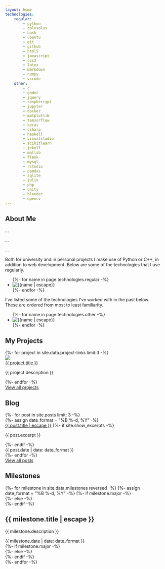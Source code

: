 ```yaml
---
layout: home
technologies:
    regular:
        - python
        - cplusplus
        - bash
        - ubuntu
        - git
        - github
        - html5
        - javascript
        - css3
        - latex
        - markdown
        - numpy
        - vscode
    other:
        - c
        - godot
        - jquery
        - raspberrypi
        - jupyter
        - docker
        - matplotlib
        - tensorflow
        - keras
        - csharp
        - haskell
        - visualstudio
        - scikitlearn
        - jekyll
        - matlab
        - flask
        - mysql
        - rstudio
        - pandas
        - sqlite
        - julia
        - php
        - unity
        - blender
        - opencv
---
```


## About Me

...

...

...

Both for university and in personal projects I make use of Python or C++, in addition to web development. Below are some of the technologies that I use regularly.
<ul class="icon-listing">
    {%- for name in page.technologies.regular -%}
        <li><img src="https://cdn.jsdelivr.net/gh/devicons/devicon@latest/icons/{{name | escape}}/{{name | escpae}}-original.svg" title="{{name | escape}}"></li>
    {%- endfor -%}
</ul>
I've listed some of the technologies I've worked with in the past below. These are ordered from most to least familiarity.
<ul class="icon-listing">
    {%- for name in page.technologies.other -%}
        <li><img src="https://cdn.jsdelivr.net/gh/devicons/devicon@latest/icons/{{name | escape}}/{{name | escpae}}-original.svg" title="{{name | escape}}"></li>
    {%- endfor -%}
</ul>

## My Projects

<div>
    {%- for project in site.data.project-links limit:3 -%}
        <div class="image-card">
            <div class="image-card-image">
                <img src="{{ project.img }}">
            </div>
            <div class="image-card-text">
                <a class="image-card-title" href="{{ project.url }}">{{ project.title }}</a>
                <p>{{ project.description }}</p>
            </div>
        </div>
    {%- endfor -%}
</div>
<div class="center-link-button">
    <a href="/projects/" class="center-link-button">View all projects</a>
</div>

## Blog

<div>
    {%- for post in site.posts limit: 3 -%}
        <div class="image-card">
            {%- assign date_format = "%B %-d, %Y" -%}
            <div class="image-card-text">
                <a class="image-card-title" href="{{ post.url | relative_url }}">{{ post.title | escape }}</a>
                {%- if site.show_excerpts -%}
                    <p>{{ post.excerpt }}</p>
                {%- endif -%}
            </div>
            <div class="image-card-meta">{{ post.date | date: date_format }}</div>
        </div>
    {%- endfor -%}
</div>
<div class="center-link-button">
    <a href="/blog/" class="center-link-button">View all posts</a>
</div>

## Milestones

<div class="milestones">
    {%- for milestone in site.data.milestones reversed -%}
        {%- assign date_format = "%B %-d, %Y" -%}
        {%- if milestone.major -%}
        <div class="milestone milestone-major">
        {%- else -%}
        <div class="milestone">
        {%- endif -%}
            <div class="milestone-text">
                <h2 class="milestone-title">{{ milestone.title | escape }}</h2>
                <p>{{ milestone.description }}</p>
            </div>
            <div class="milestone-meta"><span>{{ milestone.date | date: date_format }}</span></div>
            {%- if milestone.major -%}
                <div class="timepoint-major"></div>
            {%- else -%}
                <div class="timepoint-minor"></div>
            {%- endif -%}
        </div>
    {%- endfor -%}
</div>